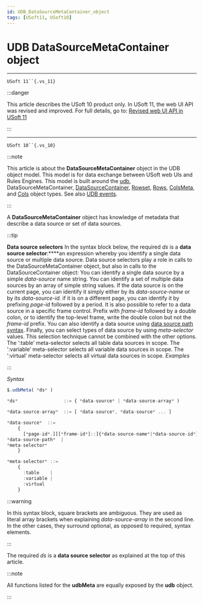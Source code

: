 ```yaml
---
id: UDB_DataSourceMetaContainer_object
tags: [USoft11, USoft10]
---
```

# UDB DataSourceMetaContainer object



----

`USoft 11``{.vs_11}`


:::danger

This article describes the USoft 10 product only.
In USoft 11, the web UI API was revised and improved. For full details, go to:
[Revised web UI API in USoft 11](/Web_and_app_UIs/UDB_udb/Revised_web_UI_API_in_USoft_11.md)

:::

----

`USoft 10``{.vs_10}`


:::note

This article is about the **DataSourceMetaContainer** object in the UDB object model. This model is for data exchange between USoft web UIs and Rules Engines.
This model is built around the [udb](/Web_and_app_UIs/UDB_udb), DataSourceMetaContainer, [DataSourceContainer](/Web_and_app_UIs/UDB_DataSourceContainer), [Rowset](/Web_and_app_UIs/UDB_Rowset), [Rows](/Web_and_app_UIs/UDB_Rows), [ColsMeta](/Web_and_app_UIs/UDB_ColsMeta), and [Cols](/Web_and_app_UIs/UDB_Cols) object types. See also [UDB events](/Web_and_app_UIs/UDB_Events).

:::

A **DataSourceMetaContainer** object has knowledge of metadata that describe a data source or set of data sources.


:::tip

**Data source selectors**
In the syntax block below, the required *ds* is a **data source selector**:****an expression whereby you identify a single data source or multiple data source. Data source selectors play a role in calls to the DataSourceMetaContainer object, but also in calls to the DataSourceContainer object:
You can identify a single data source by a simple *data-source* name string. You can identify a set of multiple data sources by an array of simple string values.
If the data source is on the current page, you can identify it simply either by its *data-source-name* or by its *data-source-id.* if it is on a different page, you can identify it by prefixing *page-id* followed by a period. It is also possible to refer to a data source in a specific frame control. Prefix with *frame-id* followed by a double colon, or to identify the top-level frame, write the double colon but not the *frame-id* prefix.
You can also identify a data source using [data source path syntax](/Web_and_app_UIs/Data_sources/Data_source_path_syntax.md).
Finally, you can select types of data source by using *meta-selector* values. This selection technique cannot be combined with the other options. The ‘:table’ meta-selector selects all table data sources in scope. The ':variable’ meta-selector selects all variable data sources in scope. The ':virtual’ meta-selector selects all virtual data sources in scope.
*Examples*

:::

*Syntax*

```js
$.udbMeta( *ds* )

*ds*                 ::= { *data-source* | *data-source-array* )

*data-source-array*  ::= [ *data-source*, *data-source* ... ]

*data-source*  ::=
    {
      [*page-id*.][[*frame-id*]::]{*data-source-name*|*data-source-id*} |
*data-source-path*  |
*meta-selector*
    }

*meta-selector* ::=   
    {
      :table    |
      :variable |
      :virtual
    }
```


:::warning

In this syntax block, square brackets are ambiguous. They are used as literal array brackets when explaining *data-source-array* in the second line. In the other cases, they surround optional, as opposed to required, syntax elements.

:::

The required *ds* is a **data source selector** as explained at the top of this article.
 


:::note

All functions listed for the **udbMeta** are equally exposed by the **udb** object.

:::
